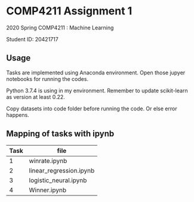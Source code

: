 # COMP4211 Assignment 1

2020 Spring COMP4211 : Machine Learning

Student ID: 20421717

## Usage

Tasks are implemented using Anaconda environment. Open those jupyer notebooks for running the codes.

Python 3.7.4 is using in my environment. Remember to update scikit-learn as version at least 0.22.

Copy datasets into code folder before running the code. Or else error happens.

## Mapping of tasks with ipynb

| Task | file |
| ---- | ---- |
| 1    | winrate.ipynb |
| 2    | linear_regression.ipynb |
| 3    | logistic_neural.ipynb |
| 4    | Winner.ipynb |